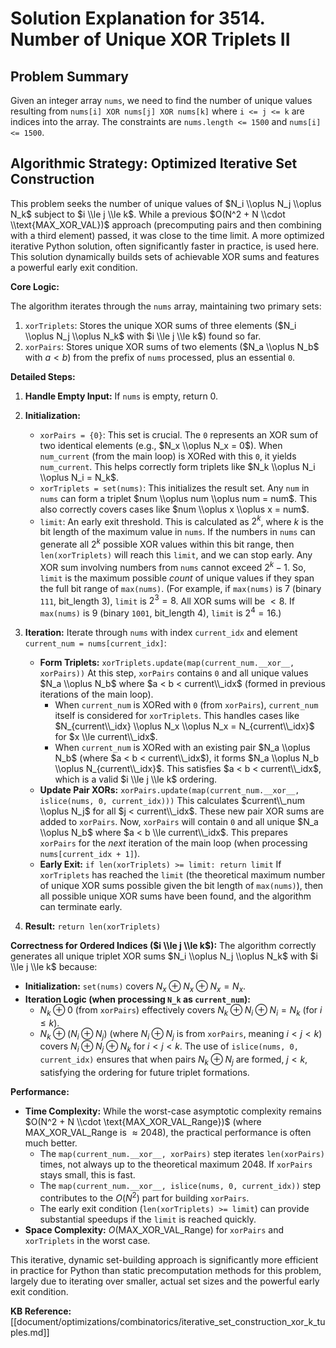 # Solution Explanation for 3514. Number of Unique XOR Triplets II

## Problem Summary

Given an integer array `nums`, we need to find the number of unique values resulting from `nums[i] XOR nums[j] XOR nums[k]` where `i <= j <= k` are indices into the array.
The constraints are `nums.length <= 1500` and `nums[i] <= 1500`.

## Algorithmic Strategy: Optimized Iterative Set Construction

This problem seeks the number of unique values of $N_i \\oplus N_j \\oplus N_k$ subject to $i \\le j \\le k$. While a previous $O(N^2 + N \\cdot \\text{MAX_XOR_VAL})$ approach (precomputing pairs and then combining with a third element) passed, it was close to the time limit. A more optimized iterative Python solution, often significantly faster in practice, is used here. This solution dynamically builds sets of achievable XOR sums and features a powerful early exit condition.

**Core Logic:**

The algorithm iterates through the `nums` array, maintaining two primary sets:
1.  `xorTriplets`: Stores the unique XOR sums of three elements ($N_i \\oplus N_j \\oplus N_k$ with $i \\le j \\le k$) found so far.
2.  `xorPairs`: Stores unique XOR sums of two elements ($N_a \\oplus N_b$ with $a < b$) from the prefix of `nums` processed, plus an essential `0`.

**Detailed Steps:**

1.  **Handle Empty Input:** If `nums` is empty, return 0.

2.  **Initialization:**
    *   `xorPairs = {0}`: This set is crucial. The `0` represents an XOR sum of two identical elements (e.g., $N_x \\oplus N_x = 0$). When `num_current` (from the main loop) is XORed with this `0`, it yields `num_current`. This helps correctly form triplets like $N_k \\oplus N_i \\oplus N_i = N_k$.
    *   `xorTriplets = set(nums)`: This initializes the result set. Any `num` in `nums` can form a triplet $num \\oplus num \\oplus num = num$. This also correctly covers cases like $num \\oplus x \\oplus x = num$.
    *   `limit`: An early exit threshold. This is calculated as $2^k$, where $k$ is the bit length of the maximum value in `nums`. If the numbers in `nums` can generate all $2^k$ possible XOR values within this bit range, then `len(xorTriplets)` will reach this `limit`, and we can stop early. Any XOR sum involving numbers from `nums` cannot exceed $2^k-1$. So, `limit` is the maximum possible *count* of unique values if they span the full bit range of `max(nums)`. (For example, if `max(nums)` is 7 (binary `111`, bit_length 3), `limit` is $2^3=8$. All XOR sums will be $<8$. If `max(nums)` is 9 (binary `1001`, bit_length 4), `limit` is $2^4=16$.)

3.  **Iteration:**
    Iterate through `nums` with index `current_idx` and element `current_num = nums[current_idx]`:
    *   **Form Triplets:** `xorTriplets.update(map(current_num.__xor__, xorPairs))`
        At this step, `xorPairs` contains `0` and all unique values $N_a \\oplus N_b$ where $a < b < current\\_idx$ (formed in previous iterations of the main loop).
        *   When `current_num` is XORed with `0` (from `xorPairs`), `current_num` itself is considered for `xorTriplets`. This handles cases like $N_{current\\_idx} \\oplus N_x \\oplus N_x = N_{current\\_idx}$ for $x \\le current\\_idx$.
        *   When `current_num` is XORed with an existing pair $N_a \\oplus N_b$ (where $a < b < current\\_idx$), it forms $N_a \\oplus N_b \\oplus N_{current\\_idx}$. This satisfies $a < b < current\\_idx$, which is a valid $i \\le j \\le k$ ordering.
    *   **Update Pair XORs:** `xorPairs.update(map(current_num.__xor__, islice(nums, 0, current_idx)))`
        This calculates $current\\_num \\oplus N_j$ for all $j < current\\_idx$. These new pair XOR sums are added to `xorPairs`. Now, `xorPairs` will contain `0` and all unique $N_a \\oplus N_b$ where $a < b \\le current\\_idx$. This prepares `xorPairs` for the *next* iteration of the main loop (when processing `nums[current_idx + 1]`).
    *   **Early Exit:** `if len(xorTriplets) >= limit: return limit`
        If `xorTriplets` has reached the `limit` (the theoretical maximum number of unique XOR sums possible given the bit length of `max(nums)`), then all possible unique XOR sums have been found, and the algorithm can terminate early.

4.  **Result:** `return len(xorTriplets)`

**Correctness for Ordered Indices ($i \\le j \\le k$):**
The algorithm correctly generates all unique triplet XOR sums $N_i \\oplus N_j \\oplus N_k$ with $i \\le j \\le k$ because:
*   **Initialization:** `set(nums)` covers $N_x \oplus N_x \oplus N_x = N_x$.
*   **Iteration Logic (when processing `N_k` as `current_num`):**
    *   $N_k \oplus 0$ (from `xorPairs`) effectively covers $N_k \oplus N_i \oplus N_i = N_k$ (for $i \le k$).
    *   $N_k \oplus (N_i \oplus N_j)$ (where $N_i \oplus N_j$ is from `xorPairs`, meaning $i < j < k$) covers $N_i \oplus N_j \oplus N_k$ for $i < j < k$.
    The use of `islice(nums, 0, current_idx)` ensures that when pairs $N_k \oplus N_j$ are formed, $j < k$, satisfying the ordering for future triplet formations.

**Performance:**
*   **Time Complexity:** While the worst-case asymptotic complexity remains $O(N^2 + N \\cdot \text{MAX_XOR_VAL_Range})$ (where $\text{MAX_XOR_VAL_Range}$ is $\approx 2048$), the practical performance is often much better.
    *   The `map(current_num.__xor__, xorPairs)` step iterates `len(xorPairs)` times, not always up to the theoretical maximum 2048. If `xorPairs` stays small, this is fast.
    *   The `map(current_num.__xor__, islice(nums, 0, current_idx))` step contributes to the $O(N^2)$ part for building `xorPairs`.
    *   The early exit condition (`len(xorTriplets) >= limit`) can provide substantial speedups if the `limit` is reached quickly.
*   **Space Complexity:** $O(\text{MAX_XOR_VAL_Range})$ for `xorPairs` and `xorTriplets` in the worst case.

This iterative, dynamic set-building approach is significantly more efficient in practice for Python than static precomputation methods for this problem, largely due to iterating over smaller, actual set sizes and the powerful early exit condition.

**KB Reference:** [[document/optimizations/combinatorics/iterative_set_construction_xor_k_tuples.md]]